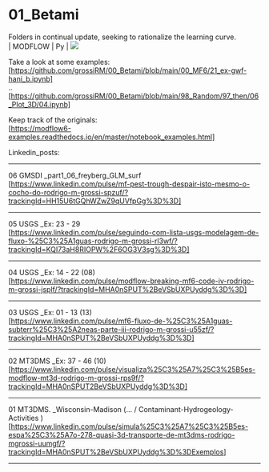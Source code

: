 # 01_Betami
Folders in continual update, seeking to rationalize the learning curve. <br> | MODFLOW | Py | ![](https://komarev.com/ghpvc/?username=grossiRM)


Take a look at some examples:<br>
[https://github.com/grossiRM/00_Betami/blob/main/00_MF6/21_ex-gwf-hani_b.ipynb] <br> 
.. <br> 
[https://github.com/grossiRM/00_Betami/blob/main/98_Random/97_then/06_Plot_3D/04.ipynb] <br> 

Keep track of the originals: <br>
[https://modflow6-examples.readthedocs.io/en/master/notebook_examples.html] <br> 

Linkedin_posts:
-								- 		-  - -  -
06	GMSDI	_part1_06_freyberg_GLM_surf <br>
	[https://www.linkedin.com/pulse/mf-pest-trough-despair-isto-mesmo-o-cocho-do-rodrigo-m-grossi-spzuf/?trackingId=HH15U6tGQhWZwZ9qUVfpGg%3D%3D] <br> 
-								- 		-  - -  -	
05	USGS 	_Ex: 23 - 29 <br> 
	[https://www.linkedin.com/pulse/seguindo-com-lista-usgs-modelagem-de-fluxo-%25C3%25A1guas-rodrigo-m-grossi-rl3wf/?trackingId=KQI73aH8RIOPW%2F6OG3V3sg%3D%3D] <br> 
-								- 		-  - -  -	
04	USGS 	_Ex: 14 - 22 (08)<br> 
	[https://www.linkedin.com/pulse/modflow-breaking-mf6-code-iv-rodrigo-m-grossi-jsplf/?trackingId=MHA0nSPUT%2BeVSbUXPUyddg%3D%3D] <br> 
-								- 		-  - -  -	
03	USGS 	_Ex: 01 - 13 (13)<br> 
	[https://www.linkedin.com/pulse/mf6-fluxo-de-%25C3%25A1guas-subterr%25C3%25A2neas-parte-iii-rodrigo-m-grossi-u55zf/?trackingId=MHA0nSPUT%2BeVSbUXPUyddg%3D%3D] <br> 
-								- 		-  - -  -	
02	MT3DMS	_Ex:	37 - 46 (10)<br> 
	[https://www.linkedin.com/pulse/visualiza%25C3%25A7%25C3%25B5es-modflow-mt3d-rodrigo-m-grossi-rps9f/?trackingId=MHA0nSPUT2BeVSbUXPUyddg%3D%3D] <br> 
-								- 		-  - -  -	
01	MT3DMS.					_Wisconsin-Madison (... / Contaminant-Hydrogeology-Activities ) <br> 
	[https://www.linkedin.com/pulse/simula%25C3%25A7%25C3%25B5es-espa%25C3%25A7o-278-quasi-3d-transporte-de-mt3dms-rodrigo-mgrossi-uumgf/?trackingId=MHA0nSPUT%2BeVSbUXPUyddg%3D%3DExemplos] <br> 
-								- 		-  - -  -	

